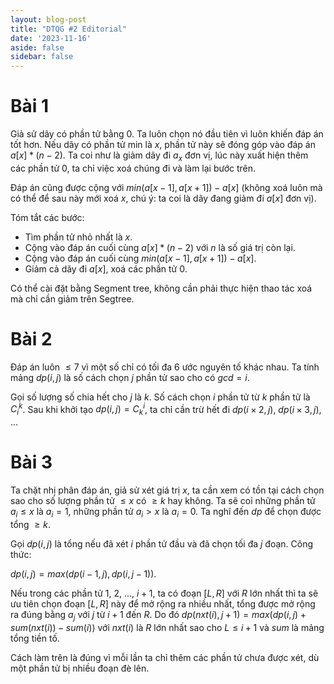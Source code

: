 ```yaml
---
layout: blog-post
title: "DTQG #2 Editorial"
date: '2023-11-16'
aside: false
sidebar: false
---
```


# Bài 1

Giả sử dãy có phần tử bằng $0$. Ta luôn chọn nó đầu tiên vì luôn khiến đáp án tốt hơn. Nếu dãy có phần tử min là $x$, phần tử này sẽ đóng góp vào đáp án $a[x] * (n - 2)$. Ta coi như là giảm dãy đi $a_x$ đơn vị, lúc này xuất hiện thêm các phần tử $0$, ta chỉ việc xoá chúng đi và làm lại bước trên.

Đáp án cũng được cộng với $min(a[x - 1], a[x + 1]) - a[x]$ (không xoá luôn mà có thể để sau này mới xoá $x$, chú ý: ta coi là dãy đang giảm đi $a[x]$ đơn vị).

Tóm tắt các bước:
- Tìm phần tử nhỏ nhất là $x$.
- Cộng vào đáp án cuối cùng $a[x] * (n - 2)$ với $n$ là số giá trị còn lại.
- Cộng vào đáp án cuối cùng $min(a[x - 1], a[x + 1]) - a[x]$.
- Giảm cả dãy đi $a[x]$, xoá các phần tử $0$.

Có thể cài đặt bằng Segment tree, không cần phải thực hiện thao tác xoá mà chỉ cần giảm trên Segtree.

# Bài 2

Đáp án luôn $\le 7$ vì một số chỉ có tối đa $6$ ước nguyên tố khác nhau. Ta tính mảng $dp(i, j)$ là số cách chọn $j$ phần tử sao cho có $gcd = i$.

Gọi số lượng số chia hết cho $j$ là $k$. Số cách chọn $i$ phần tử từ $k$ phần tử là $C_{i}^{k}$. Sau khi khởi tạo $dp(i, j) = C_{k}^{i}$, ta chỉ cần trừ hết đi $dp(i \times 2, j)$, $dp(i \times 3, j)$, ...


# Bài 3

Ta chặt nhị phân đáp án, giả sử xét giá trị $x$, ta cần xem có tồn tại cách chọn sao cho số lượng phần tử $\le x$ có $\ge k$ hay không. Ta sẽ coi những phần tử $a_i \le x$ là $a_i = 1$, những phần tử $a_i > x$ là $a_i = 0$. Ta nghĩ đến $dp$ để chọn được tổng $\ge k$.

Gọi $dp(i, j)$ là tổng nếu đã xét $i$ phần tử đầu và đã chọn tối đa $j$ đoạn. Công thức:

$dp(i, j) = max(dp(i - 1, j), dp(i, j - 1))$.

Nếu trong các phần tử $1$, $2$, ..., $i + 1$, ta có đoạn $[L, R]$ với $R$ lớn nhất thì ta sẽ ưu tiên chọn đoạn $[L, R]$ này để mở rộng ra nhiều nhất, tổng được mở rộng ra đúng bằng $a_j$ với $j$ từ $i + 1$ đến $R$. Do đó $dp(nxt(i), j + 1) = max(dp(i, j) + sum(nxt(i)) - sum(i))$ với $nxt(i)$ là $R$ lớn nhất sao cho $L \le i + 1$ và $sum$ là mảng tổng tiền tố.

Cách làm trên là đúng vì mỗi lần ta chỉ thêm các phần tử chưa được xét, dù một phần tử bị nhiều đoạn đè lên.